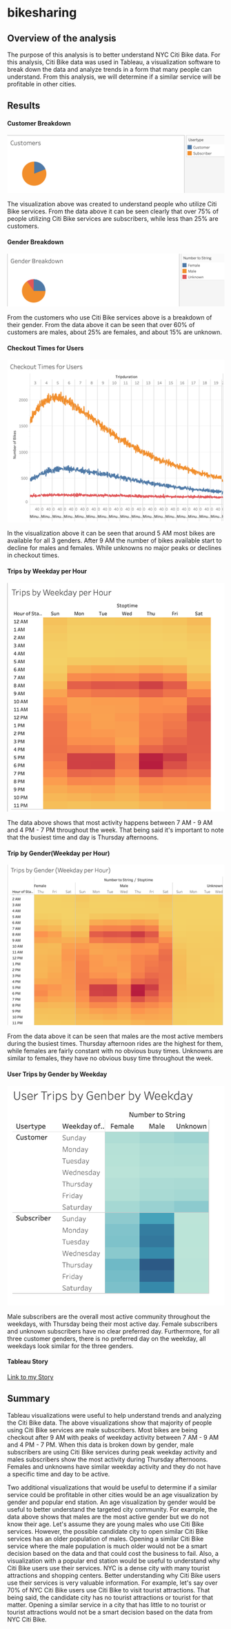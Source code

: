 
# bikesharing
## Overview of the analysis
The purpose of this analysis is to better understand NYC Citi Bike data. For this analysis, Citi Bike data was used in Tableau, a visualization software to break down the data and analyze trends in a form that many people can understand. From this analysis, we will determine if a similar service will be profitable in other cities.

## Results

#### Customer Breakdown
![Image](./images/customer_breakdown.png)

The visualization above was created to understand people who utilize Citi Bike services. From the data above it can be seen clearly that over 75% of people utilizing Citi Bike services are subscribers, while less than 25% are customers.

#### Gender Breakdown
![Image1](./images/gender_breakdown.png)

From the customers who use Citi Bike services above is a breakdown of their gender. From the data above it can be seen that over 60% of customers are males, about 25% are females, and about 15% are unknown.

#### Checkout Times for Users
![Image2](./images/checkout_times_for_users.png)

In the visualization above it can be seen that around 5 AM most bikes are available for all 3 genders. After 9 AM the number of bikes available start to decline for males and females. While unknowns no major peaks or declines in checkout times.

#### Trips by Weekday per Hour
![Image4](./images/trips_by_weekday_per_hour.png)

The data above shows that most activity happens between 7 AM - 9 AM and 4 PM - 7 PM throughout the week. That being said it's important to note that the busiest time and day is Thursday afternoons. 

#### Trip by Gender(Weekday per Hour)
![Image3](./images/trips_by_gender_weekday_per_hour.png)

From the data above it can be seen that males are the most active members during the busiest times. Thursday afternoon rides are the highest for them, while females are fairly constant with no obvious busy times. Unknowns are similar to females, they have no obvious busy time throughout the week.

#### User Trips by Gender by Weekday
![Image5](./images/user_trips_by_gender_by_weekday.png)

Male subscribers are the overall most active community throughout the weekdays, with Thursday being their most active day. Female subscribers and unknown subscribers have no clear preferred day. Furthermore, for all three customer genders, there is no preferred day on the weekday, all weekdays look similar for the three genders.

#### Tableau Story
[Link to my Story](https://public.tableau.com/profile/noel.luna3290#!/vizhome/Module14Challenge_16113768033450/Story1?publish=yes)

## Summary

Tableau visualizations were useful to help understand trends and analyzing the Citi Bike data. The above visualizations show that majority of people using Citi Bike services are male subscribers. Most bikes are being checkout after 9 AM with peaks of weekday activity between 7 AM - 9 AM and 4 PM - 7 PM. When this data is broken down by gender, male subscribers are using Citi Bike services during peak weekday activity and males subscribers show the most activity during Thursday afternoons. Females and unknowns have similar weekday activity and they do not have a specific time and day to be active.

Two additional visualizations that would be useful to determine if a similar service could be profitable in other cities would be an age visualization by gender and popular end station. An age visualization by gender would be useful to better understand the targeted city community. For example, the data above shows that males are the most active gender but we do not know their age. Let's assume they are young males who use Citi Bike services. However, the possible candidate city to open similar Citi Bike services has an older population of males. Opening a similar Citi Bike service where the male population is much older would not be a smart decision based on the data and that could cost the business to fail. Also, a visualization with a popular end station would be useful to understand why Citi Bike users use their services. NYC is a dense city with many tourist attractions and shopping centers. Better understanding why Citi Bike users use their services is very valuable information. For example, let's say over 70% of NYC Citi Bike users use Citi Bike to visit tourist attractions. That being said, the candidate city has no tourist attractions or tourist for that matter. Opening a similar service in a city that has little to no tourist or tourist attractions would not be a smart decision based on the data from NYC Citi Bike.
